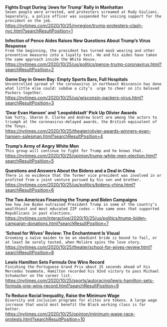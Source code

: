 **Fights Erupt During ‘Jews for Trump’ Rally in Manhattan**\
`Seven people were arrested, and protesters screamed at Rudy Giuliani. Separately, a police officer was suspended for voicing support for the president on the job.`\
https://nytimes.com/2020/10/25/nyregion/trump-protesters-clash-nyc.html?searchResultPosition=1

**Infection of Pence Aides Raises New Questions About Trump’s Virus Response**\
`From the beginning, the president has turned mask wearing and other preventive measures into a loyalty test. He and his aides have taken the same approach inside the White House.`\
https://nytimes.com/2020/10/25/us/politics/pence-trump-coronavirus.html?searchResultPosition=2

**Game Day in Green Bay: Empty Sports Bars, Full Hospitals**\
`Uncontrolled spread of the coronavirus in northeast Wisconsin has done what little else could: subdue a city’s  urge to cheer on its beloved Packers together.`\
https://nytimes.com/2020/10/25/us/wisconsin-packers-virus.html?searchResultPosition=3

**‘Dear Evan Hansen’ and ‘Leopoldstadt’ Pick Up Olivier Awards**\
`Sam Tutty, Sharon D. Clarke and Andrew Scott are among the actors to triumph at the coronavirus-delayed awards, the British equivalent of the Tonys.`\
https://nytimes.com/2020/10/25/theater/olivier-awards-winners-evan-hansen-salesman.html?searchResultPosition=4

**Trump’s Army of Angry White Men**\
`This group will continue to fight for Trump and he knows that.`\
https://nytimes.com/2020/10/25/opinion/trump-white-men-election.html?searchResultPosition=5

**Questions and Answers About the Bidens and a Deal in China**\
`There is no evidence that the former vice president was involved in or profited from a joint venture pursued by his son and brother.`\
https://nytimes.com/2020/10/25/us/politics/bidens-china.html?searchResultPosition=6

**The Two Americas Financing the Trump and Biden Campaigns**\
`See how Joe Biden outraised President Trump in some of the country’s wealthiest and most educated ZIP codes — the same ones that supported Republicans in past elections.`\
https://nytimes.com/interactive/2020/10/25/us/politics/trump-biden-campaign-donations.html?searchResultPosition=7

**‘School for Wives’ Review: The Enchantment Is Visual**\
`Grooming a naïve maiden to be an obedient bride is bound to fail, or at least be sorely tested, when Molière spins the love story.`\
https://nytimes.com/2020/10/25/theater/school-for-wives-review.html?searchResultPosition=8

**Lewis Hamilton Sets Formula One Wins Record**\
`Finishing the Portuguese Grand Prix about 25 seconds ahead of his Mercedes teammate, Hamilton recorded his 92nd victory to pass Michael Schumacher on the career list.`\
https://nytimes.com/2020/10/25/sports/autoracing/lewis-hamilton-sets-formula-one-wins-record.html?searchResultPosition=9

**To Reduce Racial Inequality, Raise the Minimum Wage**\
`Diversity and inclusion programs for elites are tokens. A large wage increase that would most benefit the Black working class is far better.`\
https://nytimes.com/2020/10/25/opinion/minimum-wage-race-protests.html?searchResultPosition=10

